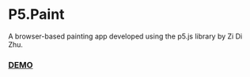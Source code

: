 # P5.Paint

A browser-based painting app developed using the p5.js library by Zi Di Zhu.
### [DEMO](https://zidizhu.github.io/p5painter/)
